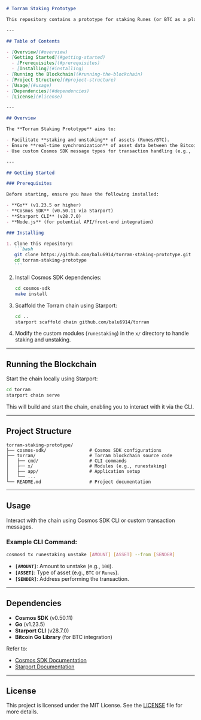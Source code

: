 ````markdown
# Torram Staking Prototype

This repository contains a prototype for staking Runes (or BTC as a placeholder) on a custom Cosmos SDK blockchain called **Torram**. The goal is to create a decentralized application that allows staking and unstaking of assets (Runes/BTC) on the Cosmos SDK chain, with transactional information being visible on both the Cosmos SDK chain and the Bitcoin network.

---

## Table of Contents

- [Overview](#overview)
- [Getting Started](#getting-started)
  - [Prerequisites](#prerequisites)
  - [Installing](#installing)
- [Running the Blockchain](#running-the-blockchain)
- [Project Structure](#project-structure)
- [Usage](#usage)
- [Dependencies](#dependencies)
- [License](#license)

---

## Overview

The **Torram Staking Prototype** aims to:

- Facilitate **staking and unstaking** of assets (Runes/BTC).
- Ensure **real-time synchronization** of asset data between the Bitcoin and Cosmos SDK networks.
- Use custom Cosmos SDK message types for transaction handling (e.g., `MsgUnstake`).

---

## Getting Started

### Prerequisites

Before starting, ensure you have the following installed:

- **Go** (v1.23.5 or higher)
- **Cosmos SDK** (v0.50.11 via Starport)
- **Starport CLI** (v28.7.0)
- **Node.js** (for potential API/front-end integration)

### Installing

1. Clone this repository:
   ```bash
   git clone https://github.com/balu6914/torram-staking-prototype.git
   cd torram-staking-prototype
   ```
````

2. Install Cosmos SDK dependencies:

   ```bash
   cd cosmos-sdk
   make install
   ```

3. Scaffold the Torram chain using Starport:

   ```bash
   cd ..
   starport scaffold chain github.com/balu6914/torram
   ```

4. Modify the custom modules (`runestaking`) in the `x/` directory to handle staking and unstaking.

---

## Running the Blockchain

Start the chain locally using Starport:

```bash
cd torram
starport chain serve
```

This will build and start the chain, enabling you to interact with it via the CLI.

---

## Project Structure

```
torram-staking-prototype/
├── cosmos-sdk/                # Cosmos SDK configurations
├── torram/                    # Torram blockchain source code
│   ├── cmd/                   # CLI commands
│   ├── x/                     # Modules (e.g., runestaking)
│   ├── app/                   # Application setup
│   └── ...
└── README.md                  # Project documentation
```

---

## Usage

Interact with the chain using Cosmos SDK CLI or custom transaction messages.

### Example CLI Command:

```bash
cosmosd tx runestaking unstake [AMOUNT] [ASSET] --from [SENDER]
```

- **`[AMOUNT]`**: Amount to unstake (e.g., `100`).
- **`[ASSET]`**: Type of asset (e.g., `BTC` or `Runes`).
- **`[SENDER]`**: Address performing the transaction.

---

## Dependencies

- **Cosmos SDK** (v0.50.11)
- **Go** (v1.23.5)
- **Starport CLI** (v28.7.0)
- **Bitcoin Go Library** (for BTC integration)

Refer to:

- [Cosmos SDK Documentation](https://docs.cosmos.network/v0.50/learn)
- [Starport Documentation](https://docs.starport.network)

---

## License

This project is licensed under the MIT License. See the [LICENSE](LICENSE) file for more details.

```

```

